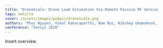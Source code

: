 ```yaml
---
title: "DroneScale: Drone Load Estimation Via Remote Passive RF Sensing"
tags: Vehicle
cover: /assets/images/pubpic/dronescale.png
authors: "Phuc Nguyen, Vimal Kakaraparthi, Nam Bui, Nikshep Umamahesh, Nhat Pham, Hoang Truong, Yeswanth Guddeti, Dinesh Bharadia, Eric Frew, Richard Han, Daniel Massey, Tam Vu"
conference: "Sensys 2020"
---
```


Insert overview.